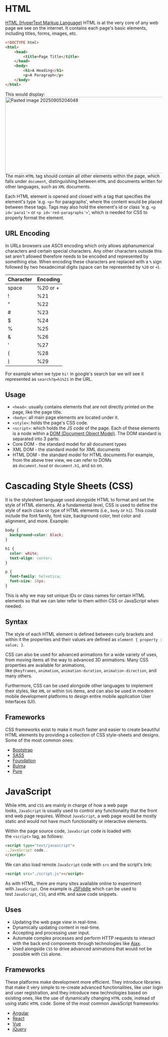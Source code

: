 # HTML
[HTML (HyperText Markup Language)](https://en.wikipedia.org/wiki/HTML) HTML is at the very core of any web page we see on the internet. It contains each page's basic elements, including titles, forms, images, etc.
```html
<!DOCTYPE html>
<html>
    <head>
        <title>Page Title</title>
    </head>
    <body>
        <h1>A Heading</h1>
        <p>A Paragraph</p>
    </body>
</html>
```
This would display:  
<img width="1108" height="243" alt="Pasted image 20250905204048" src="https://github.com/user-attachments/assets/90254c23-f8f5-428e-883d-cb1facc25e8c" />  
The main `HTML` tag should contain all other elements within the page, which falls under `document`, distinguishing between `HTML` and documents written for other languages, such as `XML` documents.

Each HTML element is opened and closed with a tag that specifies the element's type 'e.g. `<p>` for paragraphs', where the content would be placed between these tags. Tags may also hold the element's id or class 'e.g. `<p id='para1'>` or `<p id='red-paragraphs'>`', which is needed for CSS to properly format the element.

## URL Encoding
In URLs browsers use ASCII encoding which only allows alphanumerical characters and certain special characters. Any other characters outside this set aren't allowed therefore needs to be encoded and represented by something else. When encoding these characters are replaced with a `%` sign followed by two hexadecimal digits (space can be represented by `%20` or `+`).

| Character | Encoding |
| --------- | -------- |
| space     | %20 or + |
| !         | %21      |
| "         | %22      |
| #         | %23      |
| $         | %24      |
| %         | %25      |
| &         | %26      |
| '         | %27      |
| (         | %28      |
| )         | %29      |
For example when we type `hi!` in google's search bar we will see it represented as `search?q=hi%21` in the URL.

## Usage
- `<head>`: usually contains elements that are not directly printed on the page, like the page title.
- `<body>`: all main page elements are located under it. 
- `<style>`: holds the page's CSS code.
- `<script>`: which holds the JS code of the page.
Each of these elements is a node within a [DOM (Document Object Model)](https://en.wikipedia.org/wiki/Document_Object_Model). The DOM standard is separated into 3 parts:
- Core DOM - the standard model for all document types
- XML DOM - the standard model for XML documents
- HTML DOM - the standard model for HTML documents
For example, from the above tree view, we can refer to DOMs as `document.head` or `document.h1`, and so on.

# Cascading Style Sheets (CSS)
It is the stylesheet language used alongside HTML to format and set the style of HTML elements. At a fundamental level, CSS is used to define the style of each class or type of HTML elements (i.e., `body` or `h1`). This could include the font family, font size, background color, text color and alignment, and more. Example:
```css
body {
  background-color: black;
}

h1 {
  color: white;
  text-align: center;
}

p {
  font-family: helvetica;
  font-size: 10px;
}
```
This is why we may set unique IDs or class names for certain HTML elements so that we can later refer to them within CSS or JavaScript when needed.

## Syntax
The style of each HTML element is defined between curly brackets and within it the properties and their values are defined as `element { property : value; }`.

CSS can also be used for advanced animations for a wide variety of uses, from moving items all the way to advanced 3D animations. Many CSS properties are available for animations, like `@keyframes`, `animation`, `animation-duration`, `animation-direction`, and many others.

Furthermore, CSS can be used alongside other languages to implement their styles, like `XML` or within `SVG` items, and can also be used in modern mobile development platforms to design entire mobile application User Interfaces (UI).

## Frameworks
CSS frameworks exist to make it much faster and easier to create beautiful HTML elements by providing a collection of CSS style-sheets and designs. Some of the most common ones:
- [Bootstrap](https://www.w3schools.com/bootstrap4/)
- [SASS](https://sass-lang.com/)
- [Foundation](https://en.wikipedia.org/wiki/Foundation_\(framework\))
- [Bulma](https://bulma.io/)
- [Pure](https://purecss.io/)

# JavaScript
While `HTML` and `CSS` are mainly in charge of how a web page looks, `JavaScript` is usually used to control any functionality that the front end web page requires. Without `JavaScript`, a web page would be mostly static and would not have much functionality or interactive elements.

Within the page source code, `JavaScript` code is loaded with the `<script>` tag, as follows:
```html
<script type="text/javascript">
..JavaScript code..
</script>
```
We can also load remote `JavaScript` code with `src` and the script's link:
```html
<script src="./script.js"></script>
```
As with HTML, there are many sites available online to experiment with `JavaScript`. One example is [JSFiddle](https://jsfiddle.net/) which can be used to test `JavaScript`, `CSS`, and `HTML` and save code snippets.

## Uses
- Updating the web page view in real-time.
- Dynamically updating content in real-time.
- Accepting and processing user input.
- Automate complex processes and perform HTTP requests to interact with the back end components through technologies like [Ajax](https://en.wikipedia.org/wiki/Ajax_\(programming\)).
- Used alongside `CSS` to drive advanced animations that would not be possible with `CSS` alone.

## Frameworks
These platforms make development more efficient. They introduce libraries that make it very simple to re-create advanced functionalities, like user login and user registration, and they introduce new technologies based on existing ones, like the use of dynamically changing `HTML` code, instead of using static `HTML` code. Some of the most common JavaScript frameworks:
- [Angular](https://www.w3schools.com/angular/angular_intro.asp)
- [React](https://www.w3schools.com/react/react_intro.asp)
- [Vue](https://www.w3schools.com/whatis/whatis_vue.asp)
- [jQuery](https://www.w3schools.com/jquery/)
